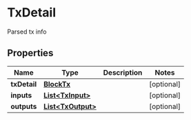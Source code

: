 

# TxDetail

Parsed tx info
## Properties

Name | Type | Description | Notes
------------ | ------------- | ------------- | -------------
**txDetail** | [**BlockTx**](BlockTx.md) |  |  [optional]
**inputs** | [**List&lt;TxInput&gt;**](TxInput.md) |  |  [optional]
**outputs** | [**List&lt;TxOutput&gt;**](TxOutput.md) |  |  [optional]



